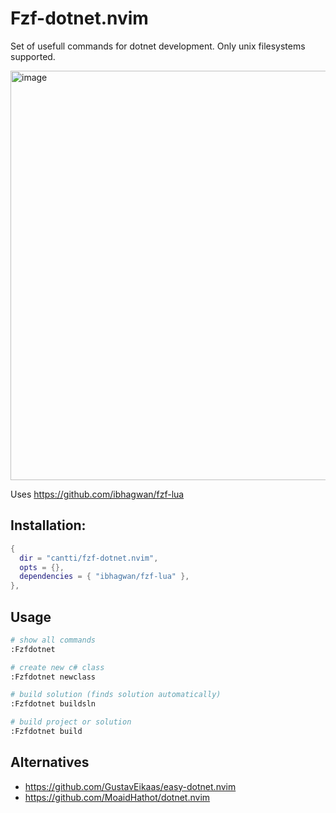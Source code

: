 # Fzf-dotnet.nvim

Set of usefull commands for dotnet development. Only unix filesystems supported.

<img width="655" alt="image" src="https://github.com/user-attachments/assets/16478ee0-cee0-490f-8268-37254a75192e" />

Uses https://github.com/ibhagwan/fzf-lua

## Installation:

```lua
{
  dir = "cantti/fzf-dotnet.nvim",
  opts = {},
  dependencies = { "ibhagwan/fzf-lua" },
},

```

## Usage


```sh
# show all commands
:Fzfdotnet

# create new c# class
:Fzfdotnet newclass

# build solution (finds solution automatically)
:Fzfdotnet buildsln

# build project or solution
:Fzfdotnet build
```

## Alternatives

- https://github.com/GustavEikaas/easy-dotnet.nvim
- https://github.com/MoaidHathot/dotnet.nvim
